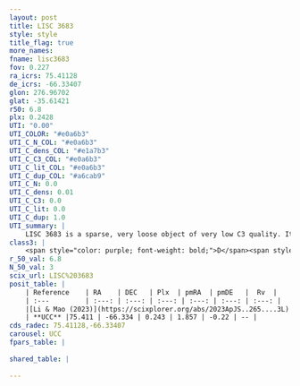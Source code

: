 ```yaml
---
layout: post
title: LISC 3683
style: style
title_flag: true
more_names: 
fname: lisc3683
fov: 0.227
ra_icrs: 75.41128
de_icrs: -66.33407
glon: 276.96702
glat: -35.61421
r50: 6.8
plx: 0.2428
UTI: "0.00"
UTI_COLOR: "#e0a6b3"
UTI_C_N_COL: "#e0a6b3"
UTI_C_dens_COL: "#e1a7b3"
UTI_C_C3_COL: "#e0a6b3"
UTI_C_lit_COL: "#e0a6b3"
UTI_C_dup_COL: "#a6cab9"
UTI_C_N: 0.0
UTI_C_dens: 0.01
UTI_C_C3: 0.0
UTI_C_lit: 0.0
UTI_C_dup: 1.0
UTI_summary: |
    LISC 3683 is a sparse, very loose object of very low C3 quality. It was recently reported in the literature.<br><br><span style="color: #99180f; font-weight: bold;">Warning: </span>contains less than 25 stars with <i>P>0.5</i> estimated.
class3: |
    <span style="color: purple; font-weight: bold;">D</span><span style="color: purple; font-weight: bold;">D</span>
r_50_val: 6.8
N_50_val: 3
scix_url: LISC%203683
posit_table: |
    | Reference    | RA    | DEC   | Plx  | pmRA  | pmDE   |  Rv  |
    | :---         | :---: | :---: | :---: | :---: | :---: | :---: |
    |[Li & Mao (2023)](https://scixplorer.org/abs/2023ApJS..265....3L) | 75.363 | -66.382 | 0.238 | 1.861 | -0.198 | -- |
    | **UCC** |75.411 | -66.334 | 0.243 | 1.857 | -0.22 | -- | 
cds_radec: 75.41128,-66.33407
carousel: UCC
fpars_table: |
    
shared_table: |
    
---
```

